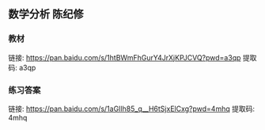 ## 数学分析 陈纪修

### 教材

链接: https://pan.baidu.com/s/1htBWmFhGurY4JrXjKPJCVQ?pwd=a3qp 提取码: a3qp

### 练习答案

链接: https://pan.baidu.com/s/1aGIlh85_q__H6tSjxElCxg?pwd=4mhq 提取码: 4mhq